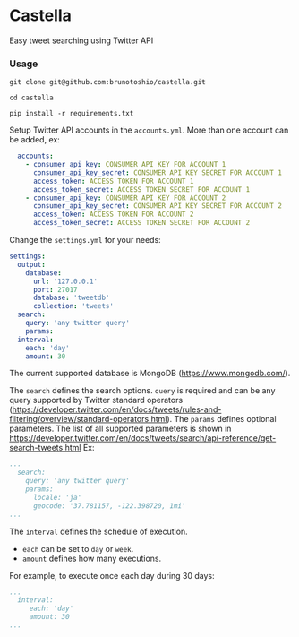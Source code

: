 # Castella
Easy tweet searching using Twitter API

### Usage

```
git clone git@github.com:brunotoshio/castella.git

cd castella

pip install -r requirements.txt
```

Setup Twitter API accounts in the `accounts.yml`. More than one account can be added, ex:

```yaml
  accounts:
    - consumer_api_key: CONSUMER API KEY FOR ACCOUNT 1
      consumer_api_key_secret: CONSUMER API KEY SECRET FOR ACCOUNT 1
      access_token: ACCESS TOKEN FOR ACCOUNT 1
      access_token_secret: ACCESS TOKEN SECRET FOR ACCOUNT 1
    - consumer_api_key: CONSUMER API KEY FOR ACCOUNT 2
      consumer_api_key_secret: CONSUMER API KEY SECRET FOR ACCOUNT 2
      access_token: ACCESS TOKEN FOR ACCOUNT 2
      access_token_secret: ACCESS TOKEN SECRET FOR ACCOUNT 2
```

Change the `settings.yml` for your needs:

```yaml
settings:
  output:
    database:
      url: '127.0.0.1'
      port: 27017
      database: 'tweetdb'
      collection: 'tweets'
  search:
    query: 'any twitter query'
    params:
  interval:
    each: 'day'
    amount: 30
 ```
 
 The current supported database is MongoDB (https://www.mongodb.com/).
 
 The `search` defines the search options. `query` is required and can be any query supported by Twitter standard operators (https://developer.twitter.com/en/docs/tweets/rules-and-filtering/overview/standard-operators.html).
 The `params` defines optional parameters. The list of all supported parameters is shown in https://developer.twitter.com/en/docs/tweets/search/api-reference/get-search-tweets.html
 Ex:
 
 ```yaml
 ...
   search:
     query: 'any twitter query'
     params:
       locale: 'ja'
       geocode: '37.781157, -122.398720, 1mi'
 ...
 ```
 
 The `interval` defines the schedule of execution. 
 - `each` can be set to `day` or `week`.
 - `amount` defines how many executions.
 
 For example, to execute once each day during 30 days:
 ```yaml
 ...
   interval:
      each: 'day'
      amount: 30
 ...
 ```
 
